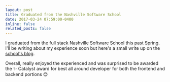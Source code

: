```yaml
---
layout: post
title: Graduated from the Nashville Software School
date: 2017-03-24 07:59:00-0400
inline: false
related_posts: false
---
```

I graduated from the full stack Nashville Software School this past Spring. I'll be writing about my experience soon but here's a small write up on the [school's blog](http://nashvillesoftwareschool.com/blog/2017/05/08/coding-your-passions).

Overall, really enjoyed the experienced and was surprised to be awarded the :sparkles: Catalyst award for best all around developer for both the frontend and backend portions :blush: